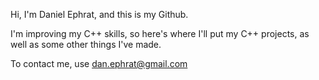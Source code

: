 Hi, I'm Daniel Ephrat, and this is my Github.

I'm improving my C++ skills, so here's where I'll put my C++ projects, as well as some other things I've made.

To contact me, use dan.ephrat@gmail.com

<!---
dsharkyo/dsharkyo is a ✨ special ✨ repository because its `README.md` (this file) appears on your GitHub profile.
You can click the Preview link to take a look at your changes.
--->
